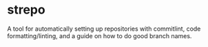 # strepo
A tool for automatically setting up repositories with commitlint, code formatting/linting, and a guide on how to do good branch names.
